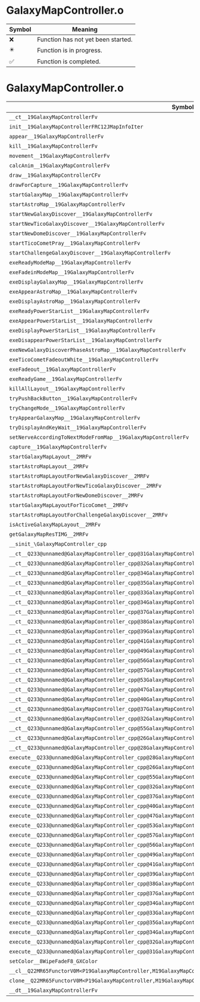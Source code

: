 # GalaxyMapController.o
| Symbol | Meaning 
| ------------- | ------------- 
| :x: | Function has not yet been started. 
| :eight_pointed_black_star: | Function is in progress. 
| :white_check_mark: | Function is completed. 


# GalaxyMapController.o
| Symbol | Decompiled? |
| ------------- | ------------- |
| `__ct__19GalaxyMapControllerFv` | :x: |
| `init__19GalaxyMapControllerFRC12JMapInfoIter` | :x: |
| `appear__19GalaxyMapControllerFv` | :x: |
| `kill__19GalaxyMapControllerFv` | :x: |
| `movement__19GalaxyMapControllerFv` | :x: |
| `calcAnim__19GalaxyMapControllerFv` | :x: |
| `draw__19GalaxyMapControllerCFv` | :x: |
| `drawForCapture__19GalaxyMapControllerFv` | :x: |
| `startGalaxyMap__19GalaxyMapControllerFv` | :x: |
| `startAstroMap__19GalaxyMapControllerFv` | :x: |
| `startNewGalaxyDiscover__19GalaxyMapControllerFv` | :x: |
| `startNewTicoGalaxyDiscover__19GalaxyMapControllerFv` | :x: |
| `startNewDomeDiscover__19GalaxyMapControllerFv` | :x: |
| `startTicoCometPray__19GalaxyMapControllerFv` | :x: |
| `startChallengeGalaxyDiscover__19GalaxyMapControllerFv` | :x: |
| `exeReadyModeMap__19GalaxyMapControllerFv` | :x: |
| `exeFadeinModeMap__19GalaxyMapControllerFv` | :x: |
| `exeDisplayGalaxyMap__19GalaxyMapControllerFv` | :x: |
| `exeAppearAstroMap__19GalaxyMapControllerFv` | :x: |
| `exeDisplayAstroMap__19GalaxyMapControllerFv` | :x: |
| `exeReadyPowerStarList__19GalaxyMapControllerFv` | :x: |
| `exeAppearPowerStarList__19GalaxyMapControllerFv` | :x: |
| `exeDisplayPowerStarList__19GalaxyMapControllerFv` | :x: |
| `exeDisappearPowerStarList__19GalaxyMapControllerFv` | :x: |
| `exeNewGalaxyDiscoverPhaseAstroMap__19GalaxyMapControllerFv` | :x: |
| `exeTicoCometFadeoutWhite__19GalaxyMapControllerFv` | :x: |
| `exeFadeout__19GalaxyMapControllerFv` | :x: |
| `exeReadyGame__19GalaxyMapControllerFv` | :x: |
| `killAllLayout__19GalaxyMapControllerFv` | :x: |
| `tryPushBackButton__19GalaxyMapControllerFv` | :x: |
| `tryChangeMode__19GalaxyMapControllerFv` | :x: |
| `tryAppearGalaxyMap__19GalaxyMapControllerFv` | :x: |
| `tryDisplayAndKeyWait__19GalaxyMapControllerFv` | :x: |
| `setNerveAccordingToNextModeFromMap__19GalaxyMapControllerFv` | :x: |
| `capture__19GalaxyMapControllerFv` | :x: |
| `startGalaxyMapLayout__2MRFv` | :x: |
| `startAstroMapLayout__2MRFv` | :x: |
| `startAstroMapLayoutForNewGalaxyDiscover__2MRFv` | :x: |
| `startAstroMapLayoutForNewTicoGalaxyDiscover__2MRFv` | :x: |
| `startAstroMapLayoutForNewDomeDiscover__2MRFv` | :x: |
| `startGalaxyMapLayoutForTicoComet__2MRFv` | :x: |
| `startAstroMapLayoutForChallengeGalaxyDiscover__2MRFv` | :x: |
| `isActiveGalaxyMapLayout__2MRFv` | :x: |
| `getGalaxyMapResTIMG__2MRFv` | :x: |
| `__sinit_\GalaxyMapController_cpp` | :x: |
| `__ct__Q233@unnamed@GalaxyMapController_cpp@31GalaxyMapControllerReadyModeMapFv` | :x: |
| `__ct__Q233@unnamed@GalaxyMapController_cpp@32GalaxyMapControllerFadeinModeMapFv` | :x: |
| `__ct__Q233@unnamed@GalaxyMapController_cpp@34GalaxyMapControllerAppearGalaxyMapFv` | :x: |
| `__ct__Q233@unnamed@GalaxyMapController_cpp@35GalaxyMapControllerDisplayGalaxyMapFv` | :x: |
| `__ct__Q233@unnamed@GalaxyMapController_cpp@33GalaxyMapControllerAppearAstroMapFv` | :x: |
| `__ct__Q233@unnamed@GalaxyMapController_cpp@34GalaxyMapControllerDisplayAstroMapFv` | :x: |
| `__ct__Q233@unnamed@GalaxyMapController_cpp@37GalaxyMapControllerReadyPowerStarListFv` | :x: |
| `__ct__Q233@unnamed@GalaxyMapController_cpp@38GalaxyMapControllerAppearPowerStarListFv` | :x: |
| `__ct__Q233@unnamed@GalaxyMapController_cpp@39GalaxyMapControllerDisplayPowerStarListFv` | :x: |
| `__ct__Q233@unnamed@GalaxyMapController_cpp@41GalaxyMapControllerDisappearPowerStarListFv` | :x: |
| `__ct__Q233@unnamed@GalaxyMapController_cpp@49GalaxyMapControllerNewGalaxyDiscoverPhaseAstroMapFv` | :x: |
| `__ct__Q233@unnamed@GalaxyMapController_cpp@56GalaxyMapControllerNewGalaxyDiscoverPhaseAppearGalaxyMapFv` | :x: |
| `__ct__Q233@unnamed@GalaxyMapController_cpp@57GalaxyMapControllerNewGalaxyDiscoverPhaseDisplayGalaxyMapFv` | :x: |
| `__ct__Q233@unnamed@GalaxyMapController_cpp@53GalaxyMapControllerNewTicoGalaxyDiscoverPhaseAstroMapFv` | :x: |
| `__ct__Q233@unnamed@GalaxyMapController_cpp@47GalaxyMapControllerNewDomeDiscoverPhaseAstroMapFv` | :x: |
| `__ct__Q233@unnamed@GalaxyMapController_cpp@40GalaxyMapControllerTicoCometFadeoutWhiteFv` | :x: |
| `__ct__Q233@unnamed@GalaxyMapController_cpp@37GalaxyMapControllerTicoCometWaitWhiteFv` | :x: |
| `__ct__Q233@unnamed@GalaxyMapController_cpp@32GalaxyMapControllerTicoCometPrayFv` | :x: |
| `__ct__Q233@unnamed@GalaxyMapController_cpp@55GalaxyMapControllerChallengeGalaxyDiscoverPhaseAstroMapFv` | :x: |
| `__ct__Q233@unnamed@GalaxyMapController_cpp@26GalaxyMapControllerFadeoutFv` | :x: |
| `__ct__Q233@unnamed@GalaxyMapController_cpp@28GalaxyMapControllerReadyGameFv` | :x: |
| `execute__Q233@unnamed@GalaxyMapController_cpp@28GalaxyMapControllerReadyGameCFP5Spine` | :x: |
| `execute__Q233@unnamed@GalaxyMapController_cpp@26GalaxyMapControllerFadeoutCFP5Spine` | :x: |
| `execute__Q233@unnamed@GalaxyMapController_cpp@55GalaxyMapControllerChallengeGalaxyDiscoverPhaseAstroMapCFP5Spine` | :x: |
| `execute__Q233@unnamed@GalaxyMapController_cpp@32GalaxyMapControllerTicoCometPrayCFP5Spine` | :x: |
| `execute__Q233@unnamed@GalaxyMapController_cpp@37GalaxyMapControllerTicoCometWaitWhiteCFP5Spine` | :x: |
| `execute__Q233@unnamed@GalaxyMapController_cpp@40GalaxyMapControllerTicoCometFadeoutWhiteCFP5Spine` | :x: |
| `execute__Q233@unnamed@GalaxyMapController_cpp@47GalaxyMapControllerNewDomeDiscoverPhaseAstroMapCFP5Spine` | :x: |
| `execute__Q233@unnamed@GalaxyMapController_cpp@53GalaxyMapControllerNewTicoGalaxyDiscoverPhaseAstroMapCFP5Spine` | :x: |
| `execute__Q233@unnamed@GalaxyMapController_cpp@57GalaxyMapControllerNewGalaxyDiscoverPhaseDisplayGalaxyMapCFP5Spine` | :x: |
| `execute__Q233@unnamed@GalaxyMapController_cpp@56GalaxyMapControllerNewGalaxyDiscoverPhaseAppearGalaxyMapCFP5Spine` | :x: |
| `execute__Q233@unnamed@GalaxyMapController_cpp@49GalaxyMapControllerNewGalaxyDiscoverPhaseAstroMapCFP5Spine` | :x: |
| `execute__Q233@unnamed@GalaxyMapController_cpp@41GalaxyMapControllerDisappearPowerStarListCFP5Spine` | :x: |
| `execute__Q233@unnamed@GalaxyMapController_cpp@39GalaxyMapControllerDisplayPowerStarListCFP5Spine` | :x: |
| `execute__Q233@unnamed@GalaxyMapController_cpp@38GalaxyMapControllerAppearPowerStarListCFP5Spine` | :x: |
| `execute__Q233@unnamed@GalaxyMapController_cpp@37GalaxyMapControllerReadyPowerStarListCFP5Spine` | :x: |
| `execute__Q233@unnamed@GalaxyMapController_cpp@34GalaxyMapControllerDisplayAstroMapCFP5Spine` | :x: |
| `execute__Q233@unnamed@GalaxyMapController_cpp@33GalaxyMapControllerAppearAstroMapCFP5Spine` | :x: |
| `execute__Q233@unnamed@GalaxyMapController_cpp@35GalaxyMapControllerDisplayGalaxyMapCFP5Spine` | :x: |
| `execute__Q233@unnamed@GalaxyMapController_cpp@34GalaxyMapControllerAppearGalaxyMapCFP5Spine` | :x: |
| `execute__Q233@unnamed@GalaxyMapController_cpp@32GalaxyMapControllerFadeinModeMapCFP5Spine` | :x: |
| `execute__Q233@unnamed@GalaxyMapController_cpp@31GalaxyMapControllerReadyModeMapCFP5Spine` | :x: |
| `setColor__8WipeFadeF8_GXColor` | :x: |
| `__cl__Q22MR65FunctorV0M<P19GalaxyMapController,M19GalaxyMapControllerFPCvPv_v>CFv` | :x: |
| `clone__Q22MR65FunctorV0M<P19GalaxyMapController,M19GalaxyMapControllerFPCvPv_v>CFP7JKRHeap` | :x: |
| `__dt__19GalaxyMapControllerFv` | :x: |
